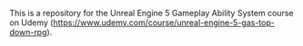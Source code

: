 This is a repository for the Unreal Engine 5 Gameplay Ability System course on Udemy (https://www.udemy.com/course/unreal-engine-5-gas-top-down-rpg).

